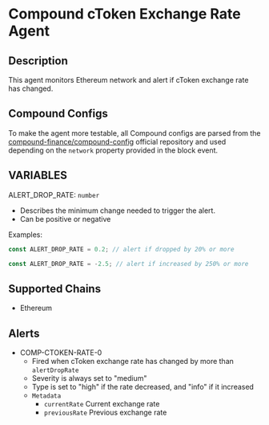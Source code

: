# Compound cToken Exchange Rate Agent

## Description

This agent monitors Ethereum network and alert if cToken exchange rate has changed.

## Compound Configs

To make the agent more testable, all Compound configs are parsed
from the [compound-finance/compound-config](https://github.com/compound-finance/compound-config)
official repository and used depending on the `network` property provided in the block event.

## VARIABLES

ALERT_DROP_RATE: `number`
- Describes the minimum change needed to trigger the alert.
- Can be positive or negative

Examples:
```javascript
const ALERT_DROP_RATE = 0.2; // alert if dropped by 20% or more

const ALERT_DROP_RATE = -2.5; // alert if increased by 250% or more
```


## Supported Chains

- Ethereum

## Alerts

- COMP-CTOKEN-RATE-0
  - Fired when cToken exchange rate has changed by more than `alertDropRate`
  - Severity is always set to "medium"
  - Type is set to "high" if the rate decreased, and "info" if it increased
  - `Metadata` 
    - `currentRate` Current exchange rate
    - `previousRate` Previous exchange rate
